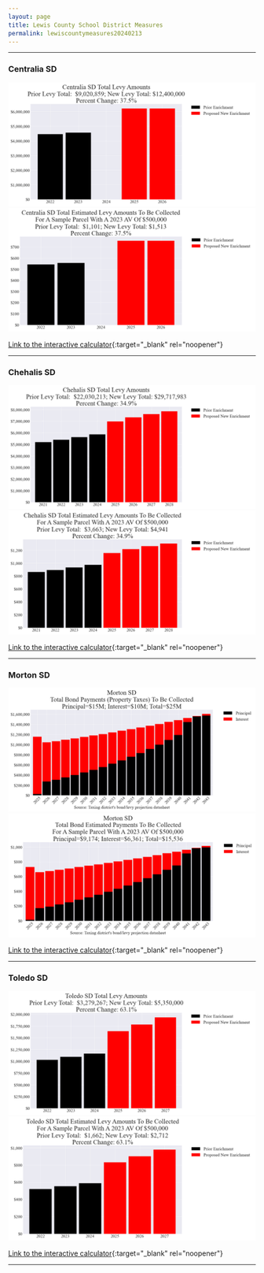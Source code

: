 ```yaml
---
layout: page
title: Lewis County School District Measures
permalink: lewiscountymeasures20240213
---
```


___

### Centralia SD

![Centralia SD enrichment levy totals chart](pagesManual/LeviesReport/20240213/CentraliaEnrichment.png "Centralia SD enrichment levy totals chart")
![Centralia SD enrichment levy example parcel chart](pagesManual/LeviesReport/20240213/CentraliaEnrichmentParcel.png "Centralia SD enrichment  example parcel chart")

[Link to the interactive calculator](calculator_centralia_enrichment_20240213_enhanced){:target="_blank" rel="noopener"}

___

### Chehalis SD

![Chehalis SD enrichment levy totals chart](pagesManual/LeviesReport/20240213/ChehalisEnrichment.png "Chehalis SD enrichment levy totals chart")
![Chehalis SD enrichment levy example parcel chart](pagesManual/LeviesReport/20240213/ChehalisEnrichmentParcel.png "Chehalis SD enrichment  example parcel chart")

[Link to the interactive calculator](calculator_chehalis_enrichment_20240213_enhanced){:target="_blank" rel="noopener"}

___

### Morton SD

![Morton SD bond totals chart](pagesManual/LeviesReport/20240213/Morton.png "Morton SD bond totals chart")
![Morton SD bond example parcel chart](pagesManual/LeviesReport/20240213/MortonParcel.png "Morton SD bond example parcel chart")

[Link to the interactive calculator](calculator_morton_20240213_enhanced){:target="_blank" rel="noopener"}

___

### Toledo SD

![Toledo SD enrichment levy totals chart](pagesManual/LeviesReport/20240213/ToledoEnrichment.png "Toledo SD enrichment levy totals chart")
![Toledo SD enrichment levy example parcel chart](pagesManual/LeviesReport/20240213/ToledoEnrichmentParcel.png "Toledo SD enrichment  example parcel chart")

[Link to the interactive calculator](calculator_toledo_enrichment_20240213_enhanced){:target="_blank" rel="noopener"}

___

